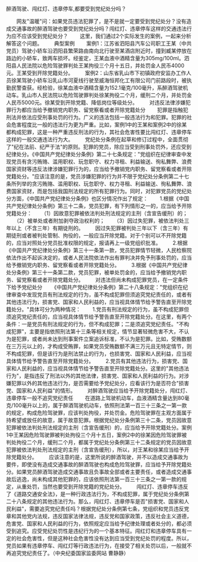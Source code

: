 醉酒驾驶、闯红灯、违章停车,都要受到党纪处分吗？











　　网友"温暖"问：如果党员违法犯罪了，是不是就一定要受到党纪处分？没有造成交通事故的醉酒驾驶也要受到党纪处分吗？闯红灯、违章停车这样的交通违法行为应不应该受到党纪处分？
　　这里，我们通过2个实际发生的案例，一起来分析解答这个问题。
　　典型案例
　　案例1：江苏省泗阳县汽车公司职工王某（中共党员）驾驶小轿车沿泗阳县繁荣路由南向北行驶至某酒店附近时，撞到臧某停放在路边的小轿车，致两车损坏。经鉴定，王某血液中酒精含量为305mg/100ml。泗阳县人民法院以危险驾驶罪判处王某拘役三个月十五日，并处罚金人民币4000元。王某受到开除党籍处分。
　　案例2：山东省乳山市下初镇政府安监办工作人员徐某驾驶小轿车沿乳山市河夏线行驶至威海恒邦化工有限公司门前路段时，被执勤民警查获。经检验，徐某血液中酒精含量为152.1毫克/100毫升，系醉酒驾驶机动车。乳山市人民法院以危险驾驶罪判处徐某拘役二个月，缓刑二个月，并处罚金人民币5000元。徐某受到开除党籍、降低岗位等级处分。
　　对违反法律涉嫌犯罪行为都应当给予撤销党内职务、留党察看或者开除党籍处分
　　犯罪是指触犯刑法并依法应受刑事处罚的行为。广义的违法包括一般违法行为和犯罪。犯罪的社会危害程度比一般的违法行为更为严重。比如，案例1中的王某和案例2中的徐某都构成犯罪，这是一种严重违反刑法的行为，其社会危害性要比闯红灯、违章停车这样的一般交通违法行为大。
　　党纪处分条例在起草和修订过程中，全面贯彻了"纪在法前、纪严于法"的原则。犯罪的党员，除应当受到刑事处罚外，还应受到纪律处分。《中国共产党纪律处分条例》第二十七条规定："党组织在纪律审查中发现党员有贪污贿赂、滥用职权、玩忽职守、权力寻租、利益输送、徇私舞弊、浪费国家资财等违反法律涉嫌犯罪行为的，应当给予撤销党内职务、留党察看或者开除党籍处分。"应该注意的是，党员涉嫌犯罪的行为并不限于党纪处分条例第二十七条所列举的贪污贿赂、滥用职权、玩忽职守、权力寻租、利益输送、徇私舞弊、浪费国家资财，而是包括我国刑法规定的所有犯罪行为。同时，对犯罪党员的党纪处分方面，《中国共产党纪律处分条例》也区分情况作出了规定：
　　1.根据《中国共产党纪律处分条例》第三十二条，党员犯罪，有下列情形之一的，应当给予开除党籍处分：
　　（1）因故意犯罪被依法判处刑法规定的主刑（含宣告缓刑）的；
　　（2）被单处或者附加剥夺政治权利的；
　　（3）因过失犯罪，被依法判处三年以上（不含三年）有期徒刑的。
　　因过失犯罪被判处三年以下（含三年）有期徒刑或者被判处管制、拘役的，一般应当开除党籍。对于个别可以不开除党籍的，应当对照处分党员批准权限的规定，报请再上一级党组织批准。
　　2.根据《中国共产党纪律处分条例》第三十一条第一款，党员犯罪情节轻微，人民检察院依法作出不起诉决定的，或者人民法院依法作出有罪判决并免予刑事处罚的，应当给予撤销党内职务、留党察看或者开除党籍处分。
　　3.根据《中国共产党纪律处分条例》第三十一条第二款，党员犯罪，被单处罚金的，应当给予撤销党内职务、留党察看或者开除党籍处分。
　　对违法但尚未构成犯罪党员，在一定条件下给予党纪处分
　　《中国共产党纪律处分条例》第二十八条规定："党组织在纪律审查中发现党员有刑法规定的行为，虽不构成犯罪但须追究党纪责任的，或者有其他违法行为，损害党、国家和人民利益的，应当视具体情节给予警告直至开除党籍处分。"具体可分为两种情况：
　　1.党员有刑法规定的行为，虽不构成犯罪但须追究党纪责任的，应当视具体情节给予警告直至开除党籍处分。在这里，有两个条件：一是党员有刑法规定的行为，但不构成犯罪；二是须追究党纪责任。"不构成犯罪"，主要是指依照刑法第十三条等相关规定，情节显著轻微危害不大，不认为是犯罪，或者尚未达到刑事案件立案追诉标准，不认为是犯罪。比如，受贿数额在三万元以上的，才构成受贿罪，如果党员受贿数额不满三万元且无特定情节，则不构成犯罪，但是该行为是刑法禁止的行为，也损害党、国家和人民利益，应当视具体情节给予警告直至开除党籍处分。
　　2.党员有其他违法行为，损害党、国家和人民利益的，应当视具体情节给予警告直至开除党籍处分。这里的"其他违法行为"，是指违反了刑法以外的其他法律，损害党、国家和人民利益的行为。对涉嫌犯罪以外的其他违法行为，是否需要给予党纪处分，应看该行为是否符合"损害党、国家和人民利益"的情形。
　　对醉酒驾驶应当给予开除党籍处分，闯红灯、违章停车一般不追究党纪责任
　　在道路上驾驶机动车，血液酒精含量达到80毫克/100毫升以上的，属于醉酒驾驶机动车，依照刑法第一百三十三条之一第一款的规定，构成危险驾驶罪，应该判处拘役，并处罚金。危险驾驶罪在主观方面属于持希望或放任的故意，属于故意犯罪。根据党纪处分条例第三十二条，党员因故意犯罪被依法判处刑法规定的主刑（含宣告缓刑）的，应当给予开除党籍处分。案例1中王某因危险驾驶罪被判处拘役三个月十五日，案例2中的徐某因危险驾驶罪被判处拘役二个月，缓刑二个月，都属于党纪处分条例第三十二条规定的党员因故意犯罪被依法判处刑法规定的主刑（含宣告缓刑），所以，对王某和徐某应当给予开除党籍处分。
　　应该注意的是，这里所说的醉酒驾驶，并不以造成交通事故为要件，即使没有造成交通事故的醉酒驾驶也构成危险驾驶罪，应当给予开除党籍处分。如果党员醉酒驾驶造成交通事故且负事故全部或者主要责任，或者造成交通事故后逃逸，尚未构成其他犯罪的，应该依照刑法第一百三十三条之一第一款的规定，从重处罚，当然也要受到开除党籍的党纪处分。
　　闯红灯、违章停车违反了《道路交通安全法》，是一种行政违法行为，不构成犯罪，属于党纪处分条例第二十八条规定的其他违法行为。那么，闯红灯、违章停车是否"损害党、国家和人民利益"，需要追究党纪责任吗？根据党纪处分条例第七条，党组织和党员违反党章和其他党内法规，违反国家法律法规，违反党和国家政策，违反社会主义道德，危害党、国家和人民利益的行为，依照规定应当给予纪律处理或者处分的，都必须受到追究。应受党纪处罚性是违纪行为的一个基本特征。闯红灯和违章停车具有一定的社会危害性，但是这种社会危害性没有达到应当受到党纪处罚的程度。所以，党员如果有违章停车、闯红灯等行政违法行为，在接受了相关处罚以后，一般就不再追究党纪责任了。（中央纪委国家监委网站
曹静静）
